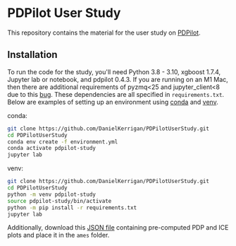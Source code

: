 # PDPilot User Study

This repository contains the material for the user study on [PDPilot](https://github.com/DanielKerrigan/PDPilot).

## Installation

To run the code for the study, you'll need Python 3.8 - 3.10, xgboost 1.7.4, Jupyter lab or notebook, and pdpilot 0.4.3. If you are running on an M1 Mac, then there are additional requirements of pyzmq<25 and jupyter_client<8 due to this [bug](https://github.com/jupyter/notebook/issues/6721). These dependencies are all specified in `requirements.txt`. Below are examples of setting up an environment using [conda](https://docs.conda.io/en/latest/miniconda.html) and [venv](https://packaging.python.org/en/latest/guides/installing-using-pip-and-virtual-environments/#creating-a-virtual-environment).


conda:

```bash
git clone https://github.com/DanielKerrigan/PDPilotUserStudy.git
cd PDPilotUserStudy
conda env create -f environment.yml
conda activate pdpilot-study
jupyter lab
```

venv:

```bash
git clone https://github.com/DanielKerrigan/PDPilotUserStudy.git
cd PDPilotUserStudy
python -m venv pdpilot-study
source pdpilot-study/bin/activate
python -m pip install -r requirements.txt
jupyter lab
```

Additionally, download this [JSON file](https://drive.google.com/file/d/1tV77SUk9BKS9HpLOeok73eFLRmHVvuka/view?usp=share_link) containing pre-computed PDP and ICE plots and place it in the `ames` folder.
